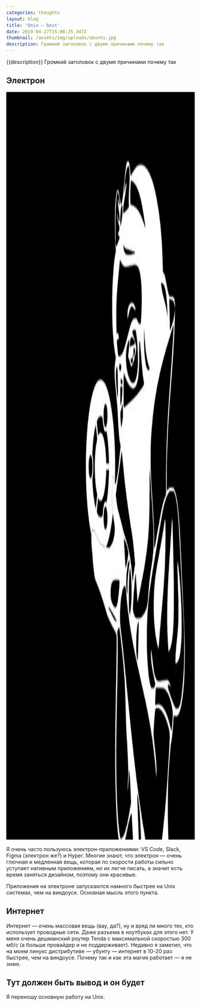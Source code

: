 ```yaml
---
categories: thoughts
layout: blog
title: 'Unix — best'
date: 2019-04-27T15:08:25.347Z
thumbnail: /assets/img/uploads/ubuntu.jpg
description: Громкий заголовок с двумя причинами почему так
---
```


{{description}}
Громкий заголовок с двумя причинами почему так

## Электрон

<a href="/assets/img/uploads/ubuntu.jpg" class="image-link" title="Ubuntu" target="_blank"><img src="/assets/img/uploads/ubuntu.jpg" width="3000" height="2000" layout="responsive" alt="Ubuntu"></a>

Я очень часто пользуюсь электрон-приложениями: VS Code, Slack, Figma (электрон же?) и Hyper. Многие знают, что электрон — очень глючная и медленная вещь, которая по скорости работы сильно уступает нативным приложениям, но их легче писать, а значит есть время заняться дизайном, поэтому они красивые.

Приложения на электроне запускаются намного быстрее на Unix системах, чем на виндоусе. Основная мысль этого пункта.

## Интернет

Интернет — очень массовая вещь (вау, да?), ну и вряд ли много тех, кто использует проводные сети. Даже разъема в ноутбуках для этого нет. У меня очень дешманский роутер Tenda с максимальной скоростью 300 мб/с (а больше провайдер и не поддерживает). Недавно я заметил, что на моем линукс дистрибутиве — убунту — интернет в 10-20 раз быстрее, чем на виндоусе. Почему так и как эта магия работает — я не знаю.

## Тут должен быть вывод и он будет

Я переношу основную работу на Unix.

